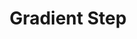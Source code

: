 ---
title: "Gradient Step"

categories: ['']

tags: ['Gradient', 'Step']

arabic: ['خطوة التدرج']

publishers: ['معجم مصطلحات التعلم الآلي والتعلم العميق وعلم البيانات']

types: "word"

slug: ""
---